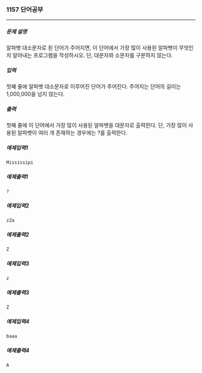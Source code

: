 ### 1157 단어공부
***

##### 문제 설명
알파벳 대소문자로 된 단어가 주어지면, 이 단어에서 가장 많이 사용된 알파벳이 무엇인지 알아내는 프로그램을 작성하시오. 단, 대문자와 소문자를 구분하지 않는다.
##### 입력
첫째 줄에 알파벳 대소문자로 이루어진 단어가 주어진다. 주어지는 단어의 길이는 1,000,000을 넘지 않는다.

##### 출력
첫째 줄에 이 단어에서 가장 많이 사용된 알파벳을 대문자로 출력한다. 단, 가장 많이 사용된 알파벳이 여러 개 존재하는 경우에는 ?를 출력한다.

##### 예제입력1
```
Mississipi
```
##### 예제출력1
```
?
```

##### 예제입력2
```
zZa
```
##### 예제출력2
```
Z
```

##### 예제입력3
```
z
```
##### 예제출력3
```
Z
```

##### 예제입력4
```
baaa
```
##### 예제출력4
```
A
```